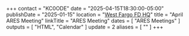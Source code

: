 +++
contact = "KC0ODE"
date = "2025-04-15T18:30:00-05:00"
publishDate = "2025-01-15"
location = "[West Fargo FD HQ](/places/west-fargo-fire-department-headquarters/)"
title = "April ARES Meeting"
linkTitle = "ARES Meeting"
dates = [ "ARES Meetings" ]
outputs = [ "HTML", "Calendar" ]
update = 2
aliases = [ "" ]
+++
